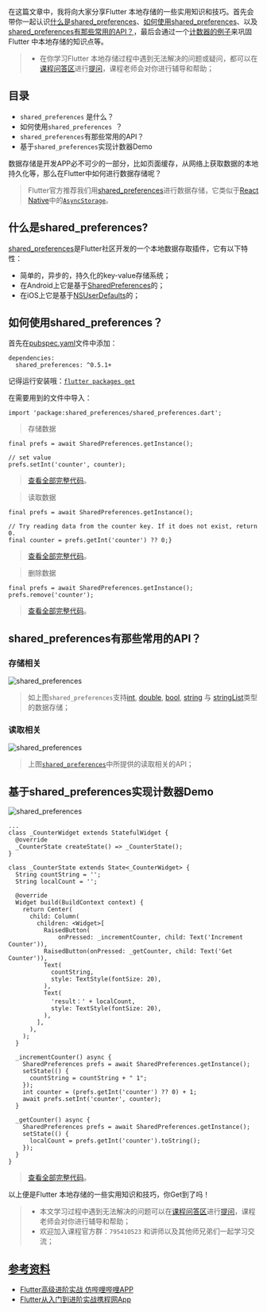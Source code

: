 在这篇文章中，我将向大家分享Flutter 本地存储的一些实用知识和技巧。首先会带你一起认识[什么是shared_preferences](https://coding.imooc.com/class/321.html)、[如何使用shared_preferences](https://coding.imooc.com/class/321.html)、以及[shared_preferences有那些常用的API？](https://coding.imooc.com/class/321.html)，最后会通过一个[计数器的例子](https://coding.imooc.com/class/321.html)来巩固Flutter 中本地存储的知识点等。

> - 在你学习Flutter 本地存储过程中遇到无法解决的问题或疑问，都可以在[课程问答区](https://coding.imooc.com/learn/qa/321.html)进行[提问](https://coding.imooc.com/learn/qa/321.html)，课程老师会对你进行辅导和帮助；

## 目录

- `shared_preferences` 是什么？
- 如何使用`shared_preferences `？
- `shared_preferences`有那些常用的API？
- 基于`shared_preferences`实现计数器Demo

数据存储是开发APP必不可少的一部分，比如页面缓存，从网络上获取数据的本地持久化等，那么在Flutter中如何进行数据存储呢？

> Flutter官方推荐我们用[shared_preferences](https://coding.imooc.com/class/321.html)进行数据存储，它类似于[React Native](https://coding.imooc.com/class/304.html)中的[`AsyncStorage`](https://coding.imooc.com/class/304.html)。

## 什么是shared_preferences?

[shared_preferences](https://coding.imooc.com/class/321.html)是Flutter社区开发的一个本地数据存取插件，它有以下特性：

- 简单的，异步的，持久化的key-value存储系统；
- 在Android上它是基于[SharedPreferences](https://coding.imooc.com/class/321.html)的；
- 在iOS上它是基于[NSUserDefaults](https://coding.imooc.com/class/321.html)的；

## 如何使用shared_preferences？

首先在[pubspec.yaml](https://coding.imooc.com/class/321.html)文件中添加：

```
dependencies:
  shared_preferences: ^0.5.1+
```

记得运行安装哦：[`flutter packages get`](https://coding.imooc.com/class/321.html)

在需要用到的文件中导入：

```
import 'package:shared_preferences/shared_preferences.dart';
```

> 存储数据

```
final prefs = await SharedPreferences.getInstance();

// set value
prefs.setInt('counter', counter);
```

> [查看全部完整代码](https://coding.imooc.com/class/321.html)。

> 读取数据

```
final prefs = await SharedPreferences.getInstance();

// Try reading data from the counter key. If it does not exist, return 0.
final counter = prefs.getInt('counter') ?? 0;}
```

> [查看全部完整代码](https://coding.imooc.com/class/321.html)。

> 删除数据

```
final prefs = await SharedPreferences.getInstance();
prefs.remove('counter');
```

> [查看全部完整代码](https://coding.imooc.com/class/321.html)。

## shared_preferences有那些常用的API？

### 存储相关

![shared_preferences](https://www.devio.org/io/flutter_app/img/blog/shared_preferences_set.png)

> 如上图`shared_preferences`支持[int](https://coding.imooc.com/class/321.html), [double](https://coding.imooc.com/class/321.html), [bool](https://coding.imooc.com/class/321.html), [string](https://coding.imooc.com/class/321.html) 与 [stringList](https://coding.imooc.com/class/321.html)类型的数据存储；

### 读取相关

![shared_preferences](https://www.devio.org/io/flutter_app/img/blog/shared_preferences_get.png)

> 上图[`shared_preferences`](https://coding.imooc.com/class/321.html)中所提供的读取相关的API；

## 基于shared_preferences实现计数器Demo

![shared_preferences](https://www.devio.org/io/flutter_app/img/blog/shared_preferences_demo.gif)

```
...
class _CounterWidget extends StatefulWidget {
  @override
  _CounterState createState() => _CounterState();
}

class _CounterState extends State<_CounterWidget> {
  String countString = '';
  String localCount = '';

  @override
  Widget build(BuildContext context) {
    return Center(
      child: Column(
        children: <Widget>[
          RaisedButton(
              onPressed: _incrementCounter, child: Text('Increment Counter')),
          RaisedButton(onPressed: _getCounter, child: Text('Get Counter')),
          Text(
            countString,
            style: TextStyle(fontSize: 20),
          ),
          Text(
            'result：' + localCount,
            style: TextStyle(fontSize: 20),
          ),
        ],
      ),
    );
  }

  _incrementCounter() async {
    SharedPreferences prefs = await SharedPreferences.getInstance();
    setState(() {
      countString = countString + " 1";
    });
    int counter = (prefs.getInt('counter') ?? 0) + 1;
    await prefs.setInt('counter', counter);
  }

  _getCounter() async {
    SharedPreferences prefs = await SharedPreferences.getInstance();
    setState(() {
      localCount = prefs.getInt('counter').toString();
    });
  }
}
```

> [查看全部完整代码](https://coding.imooc.com/class/321.html)。

以上便是Flutter 本地存储的一些实用知识和技巧，你Get到了吗！

> - 本文学习过程中遇到无法解决的问题可以在[课程问答区](https://coding.imooc.com/learn/qa/321.html)进行[提问](https://coding.imooc.com/learn/qa/321.html)，课程老师会对你进行辅导和帮助；
> - 欢迎加入课程官方群：`795410523` 和讲师以及其他师兄弟们一起学习交流；

## [参考资料](https://coding.imooc.com/class/321.html)

- [Flutter高级进阶实战 仿哔哩哔哩APP](https://coding.imooc.com/class/487.html)
- [Flutter从入门到进阶实战携程网App](https://coding.imooc.com/class/321.html)